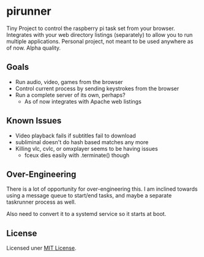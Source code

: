 # pirunner

Tiny Project to control the raspberry pi task set from your browser.
Integrates with your web directory listings (separately) to allow you
to run multiple applications. Personal project, not meant to be used
anywhere as of now. Alpha quality.


## Goals
- Run audio, video, games from the browser
- Control current process by sending keystrokes from the browser
- Run a complete server of its own, perhaps?
    + As of now integrates with Apache web listings


## Known Issues

- Video playback fails if subtitles fail to download
- subliminal doesn't do hash based matches any more
- Killing vlc, cvlc, or omxplayer seems to be having issues
    + fceux dies easily with .terminate() though

## Over-Engineering

There is a lot of opportunity for over-engineering this.
I am inclined towards using a message queue to start/end
tasks, and maybe a separate taskrunner process as well.

Also need to convert it to a systemd service so it starts
at boot.

## License

Licensed uner [MIT License](http://nemo.mit-license.org).

